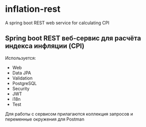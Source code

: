 # inflation-rest
A spring boot REST web service for calculating CPI

## Spring boot REST веб-сервис для расчёта индекса инфляции (CPI)

Используется:
* Web
* Data JPA
* Validation
* PostgreSQL
* Security
* JWT
* i18n
* Test

Для работы с сервисом прилагаются коллекция запросов и переменные окружения для Postman
